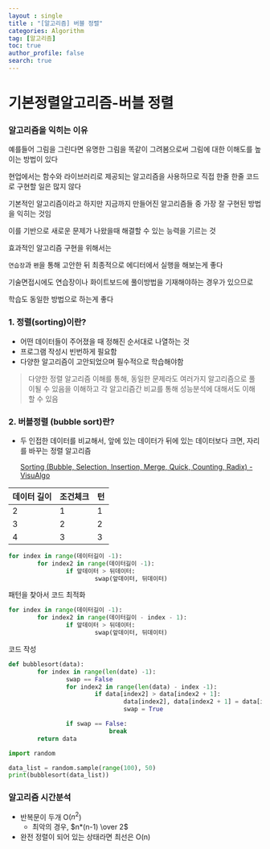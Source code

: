 ```yaml
---
layout : single
title : "[알고리즘] 버블 정렬"
categories: Algorithm
tag: [알고리즘]
toc: true
author_profile: false
search: true
---
```


# 기본정렬알고리즘-버블 정렬

### 알고리즘을 익히는 이유

예를들어 그림을 그린다면 유명한 그림을 똑같이 그려봄으로써 그림에 대한 이해도를 높이는 방법이 있다

현업에서는 함수와 라이브러리로 제공되는 알고리즘을 사용하므로 직접 한줄 한줄 코드로 구현할 일은 많지 않다

기본적인 알고리즘이라고 하지만 지금까지 만들어진 알고리즘들 중 가장 잘 구현된 방법을 익히는 것임

이를 기반으로 새로운 문제가 나왔을때 해결할 수 있는 능력을 기르는 것

효과적인 알고리즘 구현을 위해서는

`연습장`과 `펜`을 통해 고안한 뒤 최종적으로 에디터에서 실행을 해보는게 좋다

기술면접시에도 연습장이나 화이트보드에 풀이방법을 기재해야하는 경우가 있으므로

학습도 동일한 방법으로 하는게 좋다

### 1. 정렬(sorting)이란?

- 어떤 데이터들이 주어졌을 때 정해진 순서대로 나열하는 것
- 프로그램 작성시 빈번하게 필요함
- 다양한 알고리즘이 고안되었으며 필수적으로 학습해야함

> 다양한 정렬 알고리즘 이해를 통해,  동일한 문제라도 여러가지 알고리즘으로 풀이될 수 있음을 이해하고 각 알고리즘간 비교를 통해 성능분석에 대해서도 이해할 수 있음
> 

### 2. 버블정렬 (bubble sort)란?

- 두 인접한 데이터를 비교해서, 앞에 있는 데이터가 뒤에 있는 데이터보다 크면, 자리를 바꾸는 정렬 알고리즘
    
    [Sorting (Bubble, Selection, Insertion, Merge, Quick, Counting, Radix) - VisuAlgo](https://visualgo.net/en/sorting)
    

| 데이터 길이 | 조건체크 | 턴 |
| --- | --- | --- |
| 2 | 1 | 1 |
| 3 | 2 | 2 |
| 4 | 3 | 3 |

```python
for index in range(데이터길이 -1):
		for index2 in range(데이터길이 -1):
				if 앞데이터 > 뒤데이터:
						swap(앞데이터, 뒤데이터)
```

패턴을 찾아서 코드 최적화

```python
for index in range(데이터길이 -1):
		for index2 in range(데이터길이 - index - 1):
				if 앞데이터 > 뒤데이터:
						swap(앞데이터, 뒤데이터)
```

코드 작성

```python
def bubblesort(data):
		for index in range(len(date) -1):
				swap == False
				for index2 in range(len(data) - index -1):
						if data[index2] > data[index2 + 1]:
								data[index2], data[index2 + 1] = data[index + 1], data[index2]
								swap = True

				if swap == False:
							break
		return data
```

```python
import random

data_list = random.sample(range(100), 50)
print(bubblesort(data_list))
```

### 알고리즘 시간분석

- 반복문이 두개 O($n^2$)
    - 최악의 경우, $n*(n-1) \over 2$
- 완전 정렬이 되어 있는 상태라면 최선은 O(n)
